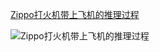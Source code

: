 [Zippo打火机带上飞机的推理过程](kg/Zippo打火机带上飞机的推理过程.html)

![Zippo打火机带上飞机的推理过程](kg/images/Zippo打火机带上飞机的推理过程.png)
 